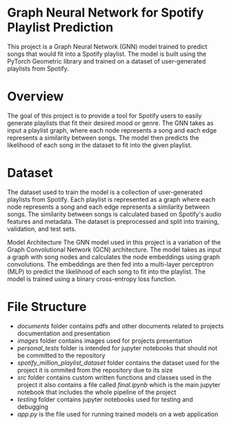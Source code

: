 # Graph Neural Network for Spotify Playlist Prediction
This project is a Graph Neural Network (GNN) model trained to predict songs that would fit into a Spotify playlist. The model is built using the PyTorch Geometric library and trained on a dataset of user-generated playlists from Spotify.

# Overview
The goal of this project is to provide a tool for Spotify users to easily generate playlists that fit their desired mood or genre. The GNN takes as input a playlist graph, where each node represents a song and each edge represents a similarity between songs. The model then predicts the likelihood of each song in the dataset to fit into the given playlist.

# Dataset
The dataset used to train the model is a collection of user-generated playlists from Spotify. Each playlist is represented as a graph where each node represents a song and each edge represents a similarity between songs. The similarity between songs is calculated based on Spotify's audio features and metadata. The dataset is preprocessed and split into training, validation, and test sets.

Model Architecture
The GNN model used in this project is a variation of the Graph Convolutional Network (GCN) architecture. The model takes as input a graph with song nodes and calculates the node embeddings using graph convolutions. The embeddings are then fed into a multi-layer perceptron (MLP) to predict the likelihood of each song to fit into the playlist. The model is trained using a binary cross-entropy loss function.

# File Structure

- *documents* folder contains pdfs and other documents related to projects documentation and presentation
- *images* folder contains images used for projects presentation
- *personal_tests* folder is intended for jupyter notebooks that should not be committed to the repository
- *spotify_million_playlist_dataset* folder contains the dataset used for the project it is ommited from the repository due to its size
- *src* folder contains custom written functions and classes used in the project it also contains a file called *final.ipynb* which is the main jupyter notebook that includes the whole pipeline of the project
- *testing* folder contains jupyter notebooks used for testing and debugging
- *app.py* is the file used for running trained models on a web application